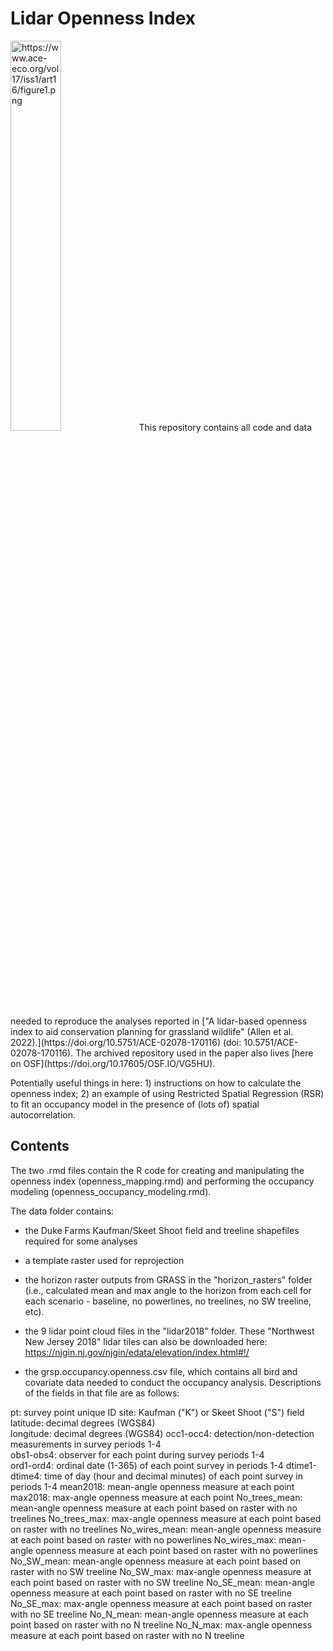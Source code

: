 # Lidar Openness Index
<img src="https://www.ace-eco.org/vol17/iss1/art16/figure1.png" width="40%" title="https://www.ace-eco.org/vol17/iss1/art16/figure1.png">
This repository contains all code and data needed to reproduce the analyses reported in ["A lidar-based openness index to aid conservation planning for grassland wildlife" (Allen et al. 2022).](https://doi.org/10.5751/ACE-02078-170116) (doi: 10.5751/ACE-02078-170116). The archived repository used in the paper also lives [here on OSF](https://doi.org/10.17605/OSF.IO/VG5HU).

Potentially useful things in here: 1) instructions on how to calculate the openness index; 2) an example of using Restricted Spatial Regression (RSR) to fit an occupancy model in the presence of (lots of) spatial autocorrelation.

## Contents
The two .rmd files contain the R code for creating and manipulating the openness index (openness_mapping.rmd) and performing the occupancy modeling (openness_occupancy_modeling.rmd).

The data folder contains:

- the Duke Farms Kaufman/Skeet Shoot field and treeline shapefiles required for some analyses

- a template raster used for reprojection

- the horizon raster outputs from GRASS in the "horizon_rasters" folder (i.e., calculated mean and max angle to the horizon from each cell for each scenario - baseline, no powerlines, no treelines, no SW treeline, etc). 

- the 9 lidar point cloud files in the "lidar2018" folder. These "Northwest New Jersey 2018" lidar tiles can also be downloaded here: https://njgin.nj.gov/njgin/edata/elevation/index.html#!/

- the grsp.occupancy.openness.csv file, which contains all bird and covariate data needed to conduct the occupancy analysis. Descriptions of the fields in that file are as follows:

pt: survey point unique ID
site: Kaufman ("K") or Skeet Shoot ("S") field
latitude: decimal degrees (WGS84)	
longitude: decimal degrees (WGS84)
occ1-occ4: detection/non-detection measurements in survey periods 1-4	
obs1-obs4: observer for each point during survey periods 1-4	
ord1-ord4: ordinal date (1-365) of each point survey in periods 1-4
dtime1-dtime4: time of day (hour and decimal minutes) of each point survey in periods 1-4
mean2018: mean-angle openness measure at each point
max2018: max-angle openness measure at each point
No_trees_mean: mean-angle openness measure at each point based on raster with no treelines
No_trees_max: max-angle openness measure at each point based on raster with no treelines
No_wires_mean: mean-angle openness measure at each point based on raster with no powerlines
No_wires_max: mean-angle openness measure at each point based on raster with no powerlines
No_SW_mean: mean-angle openness measure at each point based on raster with no SW treeline
No_SW_max: max-angle openness measure at each point based on raster with no SW treeline
No_SE_mean: mean-angle openness measure at each point based on raster with no SE treeline
No_SE_max: max-angle openness measure at each point based on raster with no SE treeline
No_N_mean: mean-angle openness measure at each point based on raster with no N treeline
No_N_max: max-angle openness measure at each point based on raster with no N treeline

